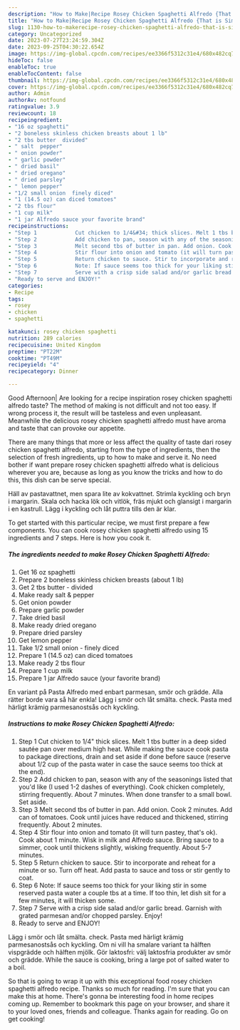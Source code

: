 ```yaml
---
description: "How to Make|Recipe Rosey Chicken Spaghetti Alfredo {That is Simple"
title: "How to Make|Recipe Rosey Chicken Spaghetti Alfredo {That is Simple"
slug: 1130-how-to-makerecipe-rosey-chicken-spaghetti-alfredo-that-is-simple
category: Uncategorized
date: 2023-07-27T23:24:59.304Z
date: 2023-09-25T04:30:22.654Z
image: https://img-global.cpcdn.com/recipes/ee3366f5312c31e4/680x482cq70/rosey-chicken-spaghetti-alfredo-recipe-main-photo.jpg
hideToc: false
enableToc: true
enableTocContent: false
thumbnail: https://img-global.cpcdn.com/recipes/ee3366f5312c31e4/680x482cq70/rosey-chicken-spaghetti-alfredo-recipe-main-photo.jpg
cover: https://img-global.cpcdn.com/recipes/ee3366f5312c31e4/680x482cq70/rosey-chicken-spaghetti-alfredo-recipe-main-photo.jpg
author: Admin
authorAv: notfound
ratingvalue: 3.9
reviewcount: 18
recipeingredient:
- "16 oz spaghetti"
- "2 boneless skinless chicken breasts about 1 lb"
- "2 tbs butter  divided"
- " salt  pepper"
- " onion powder"
- " garlic powder"
- " dried basil"
- " dried oregano"
- " dried parsley"
- " lemon pepper"
- "1/2 small onion  finely diced"
- "1 (14.5 oz) can diced tomatoes"
- "2 tbs flour"
- "1 cup milk"
- "1 jar Alfredo sauce your favorite brand"
recipeinstructions:
- "Step 1            Cut chicken to 1/4&#34; thick slices. Melt 1 tbs butter in a deep sided sautée pan over medium high heat. While making the sauce cook pasta to package directions, drain and set aside if done before sauce (reserve about 1/2 cup of the pasta water in case the sauce seems too thick at the end)."
- "Step 2            Add chicken to pan, season with any of the seasonings listed that you&#39;d like (I used 1-2 dashes of everything). Cook chicken completely, stirring frequently. About 7 minutes. When done transfer to a small bowl. Set aside."
- "Step 3            Melt second tbs of butter in pan. Add onion. Cook 2 minutes. Add can of tomatoes. Cook until juices have reduced and thickened, stirring frequently. About 2 minutes."
- "Step 4            Stir flour into onion and tomato (it will turn pastey, that&#39;s ok). Cook about 1 minute. Wisk in milk and Alfredo sauce. Bring sauce to a simmer, cook until thickens slightly, wisking frequently. About 5-7 minutes."
- "Step 5            Return chicken to sauce. Stir to incorporate and reheat for a minute or so. Turn off heat. Add pasta to sauce and toss or stir gently to coat."
- "Step 6            Note: If sauce seems too thick for your liking stir in some reserved pasta water a couple tbs at a time. If too thin, let dish sit for a few minutes, it will thicken some."
- "Step 7            Serve with a crisp side salad and/or garlic bread. Garnish with grated parmesan and/or chopped parsley. Enjoy!"
- "Ready to serve and ENJOY!"
categories:
- Recipe
tags:
- rosey
- chicken
- spaghetti

katakunci: rosey chicken spaghetti 
nutrition: 289 calories
recipecuisine: United Kingdom
preptime: "PT22M"
cooktime: "PT49M"
recipeyield: "4"
recipecategory: Dinner

---
```



Good Afternoon| Are looking for a recipe inspiration rosey chicken spaghetti alfredo taste? The method of making is not difficult and not too easy. If wrong process it, the result will be tasteless and even unpleasant. Meanwhile the delicious rosey chicken spaghetti alfredo must have aroma and taste that can provoke our appetite.






There are many things that more or less affect the quality of taste dari rosey chicken spaghetti alfredo, starting from the type of ingredients, then the selection of fresh ingredients, up to how to make and serve it. No need bother if want prepare rosey chicken spaghetti alfredo what is delicious wherever you are, because as long as you know the tricks and how to do this, this dish can be serve  special.


Häll av pastavattnet, men spara lite av kokvattnet. Strimla kyckling och bryn i margarin. Skala och hacka lök och vitlök, fräs mjukt och glansigt i margarin i en kastrull. Lägg i kyckling och låt puttra tills den är klar.


To get started with this particular recipe, we must first prepare a few components. You can cook rosey chicken spaghetti alfredo using 15 ingredients and 7 steps. Here is how you cook it.

<!--inarticleads1-->

##### The ingredients needed to make Rosey Chicken Spaghetti Alfredo:

1. Get 16 oz spaghetti
1. Prepare 2 boneless skinless chicken breasts (about 1 lb)
1. Get 2 tbs butter - divided
1. Make ready  salt &amp; pepper
1. Get  onion powder
1. Prepare  garlic powder
1. Take  dried basil
1. Make ready  dried oregano
1. Prepare  dried parsley
1. Get  lemon pepper
1. Take 1/2 small onion - finely diced
1. Prepare 1 (14.5 oz) can diced tomatoes
1. Make ready 2 tbs flour
1. Prepare 1 cup milk
1. Prepare 1 jar Alfredo sauce (your favorite brand)


En variant på Pasta Alfredo med enbart parmesan, smör och grädde. Alla rätter borde vara så här enkla! Lägg i smör och låt smälta. check. Pasta med härligt krämig parmesanostsås och kyckling. 

<!--inarticleads2-->

##### Instructions to make Rosey Chicken Spaghetti Alfredo:

1. Step 1            Cut chicken to 1/4&#34; thick slices. Melt 1 tbs butter in a deep sided sautée pan over medium high heat. While making the sauce cook pasta to package directions, drain and set aside if done before sauce (reserve about 1/2 cup of the pasta water in case the sauce seems too thick at the end).
1. Step 2            Add chicken to pan, season with any of the seasonings listed that you&#39;d like (I used 1-2 dashes of everything). Cook chicken completely, stirring frequently. About 7 minutes. When done transfer to a small bowl. Set aside.
1. Step 3            Melt second tbs of butter in pan. Add onion. Cook 2 minutes. Add can of tomatoes. Cook until juices have reduced and thickened, stirring frequently. About 2 minutes.
1. Step 4            Stir flour into onion and tomato (it will turn pastey, that&#39;s ok). Cook about 1 minute. Wisk in milk and Alfredo sauce. Bring sauce to a simmer, cook until thickens slightly, wisking frequently. About 5-7 minutes.
1. Step 5            Return chicken to sauce. Stir to incorporate and reheat for a minute or so. Turn off heat. Add pasta to sauce and toss or stir gently to coat.
1. Step 6            Note: If sauce seems too thick for your liking stir in some reserved pasta water a couple tbs at a time. If too thin, let dish sit for a few minutes, it will thicken some.
1. Step 7            Serve with a crisp side salad and/or garlic bread. Garnish with grated parmesan and/or chopped parsley. Enjoy!
1. Ready to serve and ENJOY!

Lägg i smör och låt smälta. check. Pasta med härligt krämig parmesanostsås och kyckling. Om ni vill ha smalare variant ta hälften vispgrädde och hälften mjölk. Gör laktosfri: välj laktosfria produkter av smör och grädde. While the sauce is cooking, bring a large pot of salted water to a boil. 

So that is going to wrap it up with this exceptional food rosey chicken spaghetti alfredo recipe. Thanks so much for reading. I'm sure that you can make this at home. There's gonna be interesting food in home recipes coming up. Remember to bookmark this page on your browser, and share it to your loved ones, friends and colleague. Thanks again for reading. Go on get cooking!

